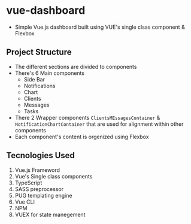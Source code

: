 # vue-dashboard

- Simple Vue.js dashboard built using VUE's single clsas component & Flexbox

## Project Structure
* The different sections are divided to components 
* There's 6 Main components
    * Side Bar
    * Notifications
    * Chart
    * Clients 
    * Messages
    * Tasks
* There 2 Wrapper components `ClientsMEssagesContainer` & `NotificationChartContainer` that are used for alignment within other components
* Each component's content is orgenized using Flexbox

## Tecnologies Used
1. Vue.js Frameword
2. Vue's Single class components
3. TypeScript 
4. SASS preprocessor
5. PUG templating engine 
6. Vue CLI
7. NPM 
8. VUEX for state manegement